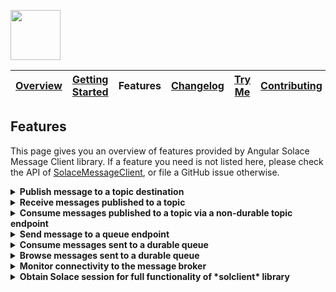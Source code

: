 <a href="/README.md"><img src="/docs/site/logo.svg" height="80"></a>

| [Overview][menu-overview] | [Getting Started][menu-getting-started] | Features | [Changelog][menu-changelog] | [Try Me][menu-try-me] | [Contributing][menu-contributing] |  
| --- | --- | --- | --- | --- | --- |

## Features

This page gives you an overview of features provided by Angular Solace Message Client library. If a feature you need is not listed here, please check the API
of [SolaceMessageClient](https://solacecommunity.github.io/angular-solace-message-client/api/classes/solacemessageclient.html), or file a GitHub issue otherwise.

<details>
  <summary><strong>Publish message to a topic destination</strong></summary>
  <br>

When publishing a message to a topic, it will be transported to all consumers subscribed to the topic. A message may contain unstructured byte data, or a structured container.

#### Example:

```typescript
import { Message, MessageDeliveryModeType, MessageDumpFlag, SDTFieldType, SolaceMessageClient, SolaceObjectFactory } from '@solace-community/angular-solace-message-client';

@Injectable()
export class YourService {

  constructor(private messageClient: SolaceMessageClient) {
  }

  public publishBinaryMessage(): void {
    this.messageClient.publish('myhome/livingroom/temperature', '20°C') // `solclientjs` encodes `string` to latin1 encoded binary attachment
    this.messageClient.publish('myhome/livingroom/temperature', new TextEncoder().encode('20°C')) // binary content in the form of a `Uint8Array`
  }

  public publishStructuredTextMessage(): void {
    const sdtField = SolaceObjectFactory.createSDTField(SDTFieldType.STRING, '20°C');
    this.messageClient.publish('myhome/livingroom/temperature', sdtField);
  }

  public publishMessageWithHeaders(): void {
    this.messageClient.publish('myhome/livingroom/temperature', '20°C', {
      headers: new Map().set('bearer', '<<ACCESS_TOKEN>>')
    });
  }

  public publishGuaranteedMessage(): void {
    this.messageClient.publish('myhome/livingroom/temperature', '20°C', {
      deliveryMode: MessageDeliveryModeType.PERSISTENT,
    });
  }

  public interceptMessageBeforePublish(): void {
    this.messageClient.publish('myhome/livingroom/temperature', '20°C', {
      intercept: (msg: Message) => {
        console.log('>>> msg to be published', msg.dump(MessageDumpFlag.MSGDUMP_FULL));
      },
    });
  }
}
```

> Refer to [SolaceMessageClient#publish](https://solacecommunity.github.io/angular-solace-message-client/api/classes/solacemessageclient.html#publish) for more information.

</details>

<details>
  <summary><strong>Receive messages published to a topic</strong></summary>
  <br>

You can subscribe to multiple topics simultaneously by using wildcard segments in the topic.

#### Example:

```typescript
import { SolaceMessageClient } from '@solace-community/angular-solace-message-client';

@Injectable()
export class YourService {

  constructor(private messageClient: SolaceMessageClient) {
  }

  public receiveMessagesOnExactTopic(): void {
    this.messageClient.observe$('myhome/livingroom/temperature').subscribe(envelope => {
      console.log('Received temperature for livingroom', envelope.message);
    });
  }

  public receiveMessagesForAnyRoom(): void {
    this.messageClient.observe$('myhome/*/temperature').subscribe(envelope => {
      console.log('Received temperature', envelope.message);
    });
  }

  public receiveMessagesForAnyRoomUsingNamedWildcardSegment(): void {
    this.messageClient.observe$('myhome/:room/temperature').subscribe(envelope => {
      console.log(`Received temperature for room ${envelope.params.get('room')}`, envelope.message);
    });
  }

  public readMessageHeaders(): void {
    this.messageClient.observe$('myhome/*/temperature').subscribe(envelope => {
      const accessToken = envelope.headers.get('bearer');
    });
  }
}

```

> Refer to [SolaceMessageClient#observe$](https://solacecommunity.github.io/angular-solace-message-client/api/classes/solacemessageclient.html#observe_) for more information.

</details>

<details>
  <summary><strong>Consume messages published to a topic via a non-durable topic endpoint</strong></summary>
  <br>

Instead of observing messages published to a topic
via [SolaceMessageClient#observe$](https://solacecommunity.github.io/angular-solace-message-client/api/classes/solacemessageclient.html#observe_), you can consume messages via a temporary,
non-durable topic endpoint, so that messages are not lost even in the event of short connection interruptions as messages are retained on the broker until consumed by the consumer. The
lifecycle of a non-durable topic endpoint is bound to the client that created it, with an additional 60s in case of unexpected disconnect.

```typescript
import { SolaceMessageClient } from '@solace-community/angular-solace-message-client';

@Injectable()
export class YourService {

  constructor(private messageClient: SolaceMessageClient) {
  }

  public consumeMessagesSentToTopic(): void {
    this.messageClient.consume$('topic').subscribe(envelope => {
      console.log('message consumed', envelope.message);
    });

    // Above code uses a convenience API by passing the topic as `string` literal, which is equivalent to the following code.
    this.messageClient.consume$({
      topicEndpointSubscription: SolaceObjectFactory.createTopicDestination('topic'),
      queueDescriptor: {
        type: QueueType.TOPIC_ENDPOINT,
        durable: false,
      },
    }).subscribe(envelope => {
      console.log('message consumed', envelope.message);
    });
  }
}
```

> Refer to [SolaceMessageClient#consume$](https://solacecommunity.github.io/angular-solace-message-client/api/classes/solacemessageclient.html#consume_) for more information.

It is important to understand that a topic is not the same thing as a topic endpoint. A topic is a message property the event broker uses to route a message to its destination. Topic
endpoints, unlike topics, are objects that define the storage of messages for a consuming application. Topic endpoints are more closely related to queues than to topics. Messages cannot be
published directly to topic endpoints, but only indirectly via topics. For more information, refer to https://solace.com/blog/queues-vs-topic-endpoints.

</details>

<details>
  <summary><strong>Send message to a queue endpoint</strong></summary>
  <br>

A queue is typically used in a point-to-point (PTP) messaging environment. A queue differs from the topic distribution mechanism that the message is transported to exactly a single consumer,
i.e., the message is load balanced to a single consumer in round‑robin fashion, or is always transported to the same subscription in case of an exclusive queue. When sending a message to a
queue, the broker retains the message until it is consumed, or until it expires.

> Refer to [SolaceMessageClient#enqueue](https://solacecommunity.github.io/angular-solace-message-client/api/classes/solacemessageclient.html#enqueue) for more information.

#### Example:

```typescript
import { Message, MessageDeliveryModeType, MessageDumpFlag, SDTFieldType, SolaceMessageClient, SolaceObjectFactory } from '@solace-community/angular-solace-message-client';

@Injectable()
export class YourService {

  constructor(private messageClient: SolaceMessageClient) {
  }

  public sendBinaryMessage(): void {
    this.messageClient.enqueue('queue', '20°C'); // `solclientjs` encodes `string` to latin1 encoded binary attachment
    this.messageClient.enqueue('queue', new TextEncoder().encode('20°C')); // binary content in the form of a `Uint8Array`
  }

  public sendStructuredTextMessage(): void {
    const sdtField = SolaceObjectFactory.createSDTField(SDTFieldType.STRING, '20°C');

    this.messageClient.enqueue('queue', sdtField);
  }

  public sendMessageWithHeaders(): void {
    this.messageClient.enqueue('queue', '20°C', {headers: new Map().set('bearer', '<<ACCESS_TOKEN>>')});
  }

  public sendGuaranteedMessage(): void {
    this.messageClient.enqueue('queue', '20°C', {
      deliveryMode: MessageDeliveryModeType.PERSISTENT,
    });
  }

  public interceptMessageBeforeSend(): void {
    this.messageClient.enqueue('queue', '20°C', {
      intercept: (msg: Message) => {
        console.log('>>> msg to be sent', msg.dump(MessageDumpFlag.MSGDUMP_FULL));
      },
    });
  }
}
```

</details>

<details>
  <summary><strong>Consume messages sent to a durable queue</strong></summary>
  <br>

```typescript
import { QueueType, SolaceMessageClient, SolaceObjectFactory } from '@solace-community/angular-solace-message-client';

@Injectable()
export class YourService {

  constructor(private messageClient: SolaceMessageClient) {
  }

  public consumeMessagesSentToQueue(): void {
    this.messageClient.consume$({
      queueDescriptor: {
        type: QueueType.QUEUE,
        name: 'queue',
      },
    }).subscribe(envelope => {
      console.log('message consumed', envelope.message);
    });
  }
}

```

> Refer to [SolaceMessageClient#consume$](https://solacecommunity.github.io/angular-solace-message-client/api/classes/solacemessageclient.html#consume_) for more information.

</details>

<details>
  <summary><strong>Browse messages sent to a durable queue</strong></summary>
  <br>
Browses messages in a queue, without removing/consuming the messages.

```typescript
import { QueueType, SolaceMessageClient } from '@solace-community/angular-solace-message-client';

@Injectable()
export class YourService {

  constructor(private messageClient: SolaceMessageClient) {
  }

  public browseMessages(): void {
    this.messageClient.browse$('queue').subscribe(envelope => {
      console.log('message', envelope.message);
    });

    // Above code uses a convenience API by passing the queue as `string` literal, which is equivalent to the following code.
    this.messageClient.browse$({
      queueDescriptor: {
        type: QueueType.QUEUE,
        name: 'queue',
      },
    }).subscribe(envelope => {
      console.log('message consumed', envelope.message);
    });
  }
}

```

> Refer to [SolaceMessageClient#browse$](https://solacecommunity.github.io/angular-solace-message-client/api/classes/solacemessageclient.html#browse_) for more information.

</details>

<details>
  <summary><strong>Monitor connectivity to the message broker</strong></summary>
  <br>

```typescript
import { SolaceMessageClient } from '@solace-community/angular-solace-message-client';

@Injectable()
export class YourService {

  constructor(messageClient: SolaceMessageClient) {
    messageClient.connected$.subscribe(connected => {
      console.log('connected to the broker', connected);
    });
  }
}

```

> Refer to [SolaceMessageClient#connected$](https://solacecommunity.github.io/angular-solace-message-client/api/classes/solacemessageclient.html#connected_) for more information.

</details>

<details>
  <summary><strong>Obtain Solace session for full functionality of *solclient* library</strong></summary>
  <br>

You can obtain the native Solace session to get the full functionality of the underlying *solclient* library.

```typescript
import { Session, SolaceMessageClient } from '@solace-community/angular-solace-message-client';

@Injectable()
export class YourService {

  constructor(messageClient: SolaceMessageClient) {
    messageClient.session.then((session: Session) => {

    });
  }
}

```

> Refer to [SolaceMessageClient#session](https://solacecommunity.github.io/angular-solace-message-client/api/interfaces/session.html) for more information.

</details>

[menu-overview]: /README.md

[menu-getting-started]: /docs/site/getting-started.md

[menu-features]: /docs/site/features.md

[menu-try-me]: https://solacecommunity.github.io/angular-solace-message-client/tryme

[menu-contributing]: /CONTRIBUTING.md

[menu-changelog]: /docs/site/changelog/changelog.md

